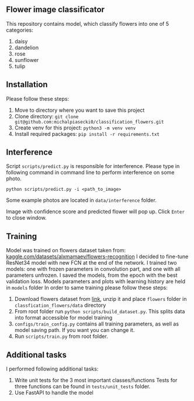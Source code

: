 ## Flower image classificator



This repository contains model, which classify flowers into one of 5 categories:
1. daisy
2. dandelion
3. rose
4. sunflower
5. tulip


## Installation

Please follow these steps:

1. Move to directory where you want to save this project
1. Clone directory: `git clone git@github.com:michalpiasecki0/classification_flowers.git`
2. Create venv for this project: `python3 -m venv venv`
3. Install required packages: `pip install -r requirements.txt`


## Interference

Script `scripts/predict.py` is responsible for interference.
Please type in following command in command line to perform interference on some photo.

`python scripts/predict.py -i <path_to_image>`

Some example photos are located in `data/interference` folder.

Image with confidence score and predicted flower will pop up. Click `Enter` to close window.

## Training 

Model was trained on flowers dataset taken from: [kaggle.com/datasets/alxmamaev/flowers-recognition](https://www.kaggle.com/datasets/alxmamaev/flowers-recognition)
I decided to fine-tune ResNet34 model with new FCN at the end of the network. I trained two models: one with frozen parameters in convolution part, and one 
with all parameters unfrozen. I saved the models, from the epoch with the best validation loss. Models parameters and plots with learning history are held in `models` folder
In order to same training please follow these steps:

1. Download flowers dataset from [link](https://www.kaggle.com/datasets/alxmamaev/flowers-recognition), unzip it and 
place `flowers` folder  in `classfication_flowers/data` directory
2. From root folder run `python scripts/build_dataset.py`. This splits data into format accessible for model training
3. `configs/train_config.py` contains all training parameters, as well as model saving path. If you want you can change it.
4. Run `scripts/train.py` from root folder.


## Additional tasks
I performed following additional tasks:
1. Write unit tests for the 3 most important classes/functions
  Tests for three functions can be found in `tests/unit_tests` folder.
2. Use FastAPI to handle the model
  


